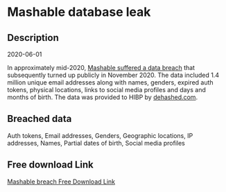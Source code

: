 # Mashable database leak

## Description

2020-06-01

In approximately mid-2020, <a href="https://portswigger.net/daily-swig/data-breach-at-mashable-leaks-users-nbsp-personal-information-online" target="_blank" rel="noopener">Mashable suffered a data breach</a> that subsequently turned up publicly in November 2020. The data included 1.4 million unique email addresses along with names, genders, expired auth tokens, physical locations, links to social media profiles and days and months of birth. The data was provided to HIBP by <a href="https://dehashed.com/" target="_blank" rel="noopener">dehashed.com</a>.

## Breached data

Auth tokens, Email addresses, Genders, Geographic locations, IP addresses, Names, Partial dates of birth, Social media profiles

## Free download Link

[Mashable breach Free Download Link](https://link-to.net/1229997/972.2686826483751/dynamic/?r=aHR0cHM6Ly93d3cubWVkaWFmaXJlLmNvbS92aWV3L20xSlJUUFlzVWR4YlZSSy9tYXNoYWJsZS5jb20vZmlsZQ==)